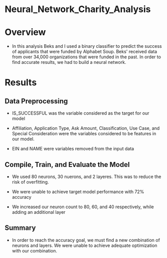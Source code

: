 # Neural_Network_Charity_Analysis

# Overview

- In this analysis Beks and I used a binary classifier to predict the success of applicants that were funded by Alphabet Soup. Beks' received data from over 34,000 organizations that were funded in the past. In order to find accurate results, we had to build a neural network. 

# Results

## Data Preprocessing

- IS_SUCCESSFUL was the variable considered as the target for our model

- Affiliation, Application Type, Ask Amount, Classification, Use Case, and Special Consideration were the variables considered to be features in our model. 

- EIN and NAME were variables removed from the input data

## Compile, Train, and Evaluate the Model

- We used 80 neurons, 30 nuerons, and 2 layeres. This was to reduce the risk of overfitting. 

- We were unable to achieve target model performance with 72% accuracy

- We increased our neuron count to 80, 60, and 40 respectively, while adding an additional layer

## Summary

- In order to reach the accuracy goal, we must find a new combination of neurons and layers. We were unable to achieve adequate optimization with our combination.
